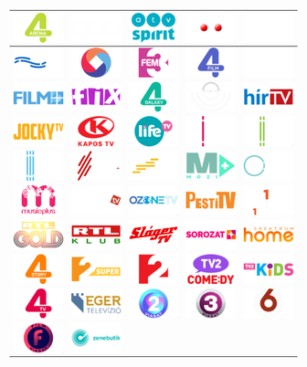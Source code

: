| ![](https://raw.githubusercontent.com/RevGear/logo/master/Countries/HU/Arena4.png) | ![](https://raw.githubusercontent.com/RevGear/logo/master/Countries/HU/ATV.png) | ![](https://raw.githubusercontent.com/RevGear/logo/master/Countries/HU/ATVSpirit.png) | ![](https://raw.githubusercontent.com/RevGear/logo/master/Countries/HU/CoolTV.png) | ![](https://raw.githubusercontent.com/RevGear/logo/master/Countries/HU/DikhTV.png) | 
|:---:|:---:|:---:|:---:|:---:| 
| ![](https://raw.githubusercontent.com/RevGear/logo/master/Countries/HU/DunaWorld.png) | ![](https://raw.githubusercontent.com/RevGear/logo/master/Countries/HU/FehervarTV.png) | ![](https://raw.githubusercontent.com/RevGear/logo/master/Countries/HU/FEM3.png) | ![](https://raw.githubusercontent.com/RevGear/logo/master/Countries/HU/Film4.png) | ![](https://raw.githubusercontent.com/RevGear/logo/master/Countries/HU/FilmMania.png) | 
| ![](https://raw.githubusercontent.com/RevGear/logo/master/Countries/HU/FilmPlus.png) | ![](https://raw.githubusercontent.com/RevGear/logo/master/Countries/HU/FixTV.png) | ![](https://raw.githubusercontent.com/RevGear/logo/master/Countries/HU/Galaxy4.png) | ![](https://raw.githubusercontent.com/RevGear/logo/master/Countries/HU/HetiTV.png) | ![](https://raw.githubusercontent.com/RevGear/logo/master/Countries/HU/HirTV.png) | 
| ![](https://raw.githubusercontent.com/RevGear/logo/master/Countries/HU/JockyTV.png) | ![](https://raw.githubusercontent.com/RevGear/logo/master/Countries/HU/KaposTV.png) | ![](https://raw.githubusercontent.com/RevGear/logo/master/Countries/HU/LifeTV.png) | ![](https://raw.githubusercontent.com/RevGear/logo/master/Countries/HU/M1.png) | ![](https://raw.githubusercontent.com/RevGear/logo/master/Countries/HU/M2.png) | 
| ![](https://raw.githubusercontent.com/RevGear/logo/master/Countries/HU/M3.png) | ![](https://raw.githubusercontent.com/RevGear/logo/master/Countries/HU/M4SportPlus.png) | ![](https://raw.githubusercontent.com/RevGear/logo/master/Countries/HU/M5.png) | ![](https://raw.githubusercontent.com/RevGear/logo/master/Countries/HU/MoziPlus.png) | ![](https://raw.githubusercontent.com/RevGear/logo/master/Countries/HU/Moziverzum.png) | 
| ![](https://raw.githubusercontent.com/RevGear/logo/master/Countries/HU/MUSICPlus.png) | ![](https://raw.githubusercontent.com/RevGear/logo/master/Countries/HU/MuzsikaTV.png) | ![](https://raw.githubusercontent.com/RevGear/logo/master/Countries/HU/OzoneTV.png) | ![](https://raw.githubusercontent.com/RevGear/logo/master/Countries/HU/PestiTV.png) | ![](https://raw.githubusercontent.com/RevGear/logo/master/Countries/HU/Prime.png) | 
| ![](https://raw.githubusercontent.com/RevGear/logo/master/Countries/HU/RTLGold.png) | ![](https://raw.githubusercontent.com/RevGear/logo/master/Countries/HU/RTLKlub.png) | ![](https://raw.githubusercontent.com/RevGear/logo/master/Countries/HU/SlagerTV.png) | ![](https://raw.githubusercontent.com/RevGear/logo/master/Countries/HU/SorozatPlus.png) | ![](https://raw.githubusercontent.com/RevGear/logo/master/Countries/HU/SpektrumHome.png) | 
| ![](https://raw.githubusercontent.com/RevGear/logo/master/Countries/HU/Story4.png) | ![](https://raw.githubusercontent.com/RevGear/logo/master/Countries/HU/SuperTV2.png) | ![](https://raw.githubusercontent.com/RevGear/logo/master/Countries/HU/TV2.png) | ![](https://raw.githubusercontent.com/RevGear/logo/master/Countries/HU/TV2Comedy.png) | ![](https://raw.githubusercontent.com/RevGear/logo/master/Countries/HU/TV2Kids.png) | 
| ![](https://raw.githubusercontent.com/RevGear/logo/master/Countries/HU/TV4.png) | ![](https://raw.githubusercontent.com/RevGear/logo/master/Countries/HU/TVEger.png) | ![](https://raw.githubusercontent.com/RevGear/logo/master/Countries/HU/Viasat2.png) | ![](https://raw.githubusercontent.com/RevGear/logo/master/Countries/HU/Viasat3.png) | ![](https://raw.githubusercontent.com/RevGear/logo/master/Countries/HU/Viasat6.png) | 
| ![](https://raw.githubusercontent.com/RevGear/logo/master/Countries/HU/ViasatFilm.png) | ![](https://raw.githubusercontent.com/RevGear/logo/master/Countries/HU/Zenebutik.png)  | 
